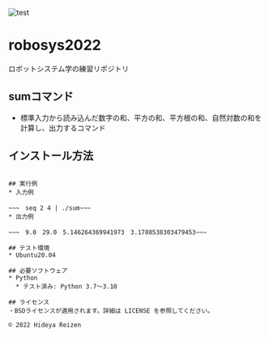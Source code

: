 
![test](https://github.com/ReiHide/robosys2022/actions/workflows/test.yml/badge.svg)

# robosys2022
ロボットシステム学の練習リポジトリ

## sumコマンド
* 標準入力から読み込んだ数字の和、平方の和、平方根の和、自然対数の和を計算し、出力するコマンド


## インストール方法
~~~git clone https://github.com/ReiHide/robosys2022.git~~~

## 実行例
* 入力例

~~~　seq 2 4 | ./sum~~~
* 出力例

~~~　9.0　29.0　5.146264369941973　3.1780538303479453~~~

## テスト環境
* Ubuntu20.04

## 必要ソフトウェア
* Python
  * テスト済み: Python 3.7～3.10

## ライセンス
・BSDライセンスが適用されます。詳細は LICENSE を参照してください。

© 2022 Hideya Reizen

